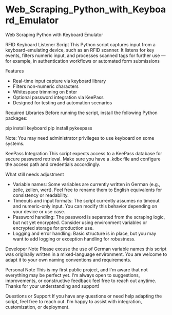 # Web_Scraping_Python_with_Keyboard_Emulator
Web Scraping Python with Keyboard Emulator

RFID Keyboard Listener Script
This Python script captures input from a keyboard-emulating device, such as an RFID scanner. It listens for key events, filters numeric input, and processes scanned tags for further use — for example, in authentication workflows or automated form submissions

Features
- Real-time input capture via keyboard library
- Filters non-numeric characters
- Whitespace trimming on Enter
- Optional password integration via KeePass
- Designed for testing and automation scenarios

Required Libraries
Before running the script, install the following Python packages:

pip install keyboard
pip install pykeepass

Note: You may need administrator privileges to use keyboard on some systems.

 KeePass Integration
This script expects access to a KeePass database for secure password retrieval.
Make sure you have a .kdbx file and configure the access path and credentials accordingly.

What still needs adjustment
- Variable names: Some variables are currently written in German (e.g., zeile, zellen, wert).
Feel free to rename them to English equivalents for consistency or readability.
- Timeouts and input formats: The script currently assumes no timeout and numeric-only input.
You can modify this behavior depending on your device or use case.
- Password handling: The password is separated from the scraping logic, but not yet encrypted.
Consider using environment variables or encrypted storage for production use.
- Logging and error handling: Basic structure is in place, but you may want to add logging or exception handling for robustness.

Developer Note
Please excuse the use of German variable names  this script was originally written in a mixed-language environment.
You are welcome to adapt it to your own naming conventions and requirements.

Personal Note
This is my first public project, and I'm aware that not everything may be perfect yet.
I'm always open to suggestions, improvements, or constructive feedback feel free to reach out anytime.
Thanks for your understanding and support!


Questions or Support
If you have any questions or need help adapting the script, feel free to reach out.
I'm happy to assist with integration, customization, or deployment.
